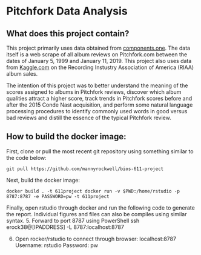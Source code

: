 # Pitchfork Data Analysis

## What does this project contain?
This project primarily uses data obtained from [components.one](https://components.one/datasets/pitchfork-reviews-dataset). The data itself is a web scrape of all album reviews on Pitchfork.com between the dates of January 5, 1999 and January 11, 2019. This project also uses data from [Kaggle.com](https://www.kaggle.com/danield2255/data-on-songs-from-billboard-19992019) on the Recording Instustry Association of America (RIAA) album sales. 

The intention of this project was to better understand the meaning of the scores assigned to albums in Pitchfork reviews, discover which album qualities attract a higher score, track trends in Pitchfork scores before and after the 2015 Conde Nast acquisition, and perform some natural language processing procedures to identify commonly used words in good versus bad reviews and distill the essence of the typical Pitchfork review. 

## How to build the docker image:
First, clone or pull the most recent git repository using something similar to the code below:

`git pull https://github.com/mannyrockwell/bios-611-project`

Next, build the docker image:

`docker build . -t 611project
docker run -v $PWD:/home/rstudio -p 8787:8787 -e PASSWORD=pw -t 611project`

Finally, open rstudio through docker and run the following code to generate the report. Individual figures and files can also be compiles using similar syntax.
5.  Forward to port 8787 using PowerShell
ssh erock38@[IPADDRESS] -L 8787:localhost:8787

6. Open rocker/rstudio to connect through browser: localhost:8787
Username: rstudio
Password: pw
